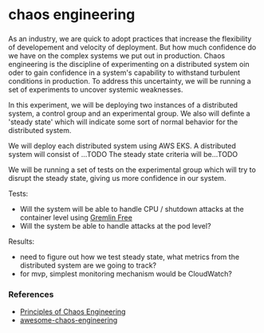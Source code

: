 # chaos engineering

### 

As an industry, we are quick to adopt practices that increase the flexibility of developement and velocity of deployment. But how much confidence do we have on the complex systems we put out in production. Chaos engineering is the discipline of experimenting on a distributed system oin oder to gain confidence in a system's capability to withstand turbulent conditions in production. To address this uncertainty, we will be running a set of experiments to uncover systemic weaknesses.

In this experiment, we will be deploying two instances of a distributed system, a control group and an experimental group. We also will definte a 'steady state' which will indicate some sort of normal behavior for the distributed system.

We will deploy each distributed system using AWS EKS. 
A distributed system will consist of ...TODO
The steady state criteria will be...TODO

We will be running a set of tests on the experimental group which will try to disrupt the steady state, giving us more confidence in our system.

Tests:

  - Will the system will be able to handle CPU / shutdown attacks at the container level using [Gremlin Free](https://www.gremlin.com/docs/)
  - Will the system be able to handle attacks at the pod level?

Results:

  - need to figure out how we test steady state, what metrics from the distributed system are we going to track?
  - for mvp, simplest monitoring mechanism would be CloudWatch?

### References

 - [Principles of Chaos Engineering](http://principlesofchaos.org/?lang=ENcontent)
 - [awesome-chaos-engineering](https://github.com/dastergon/awesome-chaos-engineering)